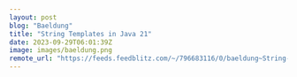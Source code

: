 ```yaml
---
layout: post
blog: "Baeldung"
title: "String Templates in Java 21"
date: 2023-09-29T06:01:39Z
image: images/baeldung.png
remote_url: "https://feeds.feedblitz.com/~/796683116/0/baeldung~String-Templates-in-Java"
---
```

